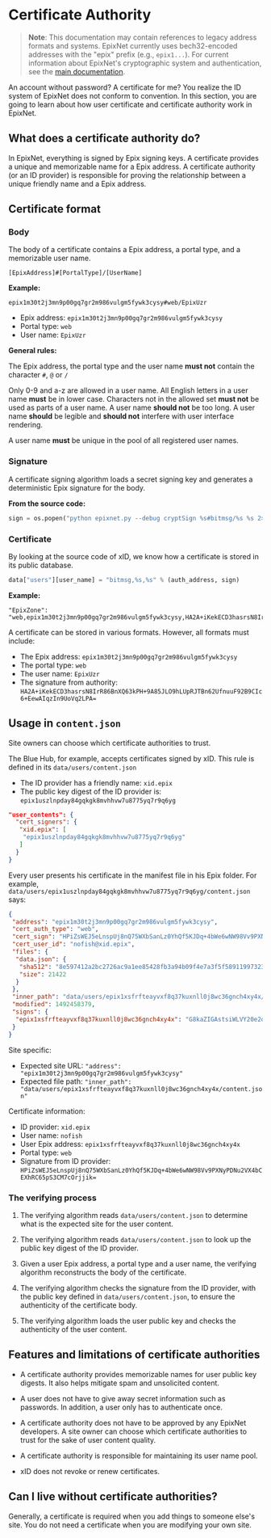 # Certificate Authority

> **Note**: This documentation may contain references to legacy address formats and systems. EpixNet currently uses bech32-encoded addresses with the "epix" prefix (e.g., `epix1...`). For current information about EpixNet's cryptographic system and authentication, see the [main documentation](../index.md).

An account without password? A certificate for me? You realize the ID system of EpixNet does not conform to convention. In this section, you are going to learn about how user certificate and certificate authority work in EpixNet.

## What does a certificate authority do?

In EpixNet, everything is signed by Epix signing keys. A certificate provides a unique and memorizable name for a Epix address. A certificate authority (or an ID provider) is responsible for proving the relationship between a unique friendly name and a Epix address.

## Certificate format

### Body

The body of a certificate contains a Epix address, a portal type, and a memorizable user name.

```
[EpixAddress]#[PortalType]/[UserName]
```

**Example:**

```
epix1m30t2j3mn9p00gq7gr2m986vulgm5fywk3cysy#web/EpixUzr
```

- Epix address: `epix1m30t2j3mn9p00gq7gr2m986vulgm5fywk3cysy`
- Portal type: `web`
- User name: `EpixUzr`

**General rules:**

The Epix address, the portal type and the user name **must not** contain the character `#`, `@` or `/`

Only 0-9 and a-z are allowed in a user name. All English letters in a user name **must** be in lower case. Characters not in the allowed set **must not** be used as parts of a user name. A user name **should not** be too long. A user name **should** be legible and **should not** interfere with user interface rendering.

A user name **must** be unique in the pool of all registered user names.

### Signature

A certificate signing algorithm loads a secret signing key and generates a deterministic Epix signature for the body.

**From the source code:**

```python
sign = os.popen("python epixnet.py --debug cryptSign %s#bitmsg/%s %s 2>&1" % (auth_address, user_name, config.site_privatekey)).readlines()[-1].strip()
```

### Certificate

By looking at the source code of xID, we know how a certificate is stored in its public database.

```python
data["users"][user_name] = "bitmsg,%s,%s" % (auth_address, sign)
```

**Example:**

```
"EpixZone": "web,epix1m30t2j3mn9p00gq7gr2m986vulgm5fywk3cysy,HA2A+iKekECD3hasrsN8IrR86BnXQ63kPH+9A85JLO9hLUpRJTBn62UfnuuF92B9CIc6+EewAIqzIn9UoVq2LPA="
```

A certificate can be stored in various formats. However, all formats must include:

- The Epix address: `epix1m30t2j3mn9p00gq7gr2m986vulgm5fywk3cysy`
- The portal type: `web`
- The user name: `EpixUzr`
- The signature from authority: `HA2A+iKekECD3hasrsN8IrR86BnXQ63kPH+9A85JLO9hLUpRJTBn62UfnuuF92B9CIc6+EewAIqzIn9UoVq2LPA=`

## Usage in `content.json`

Site owners can choose which certificate authorities to trust.

The Blue Hub, for example, accepts certificates signed by xID. This rule is defined in its `data/users/content.json`

- The ID provider has a friendly name: `xid.epix`
- The public key digest of the ID provider is: `epix1uszlnpday84gqkgk8mvhhvw7u8775yq7r9q6yg`

```json
"user_contents": {
  "cert_signers": {
   "xid.epix": [
    "epix1uszlnpday84gqkgk8mvhhvw7u8775yq7r9q6yg"
   ]
  }
}
```

Every user presents his certificate in the manifest file in his Epix folder. For example, `data/users/epix1uszlnpday84gqkgk8mvhhvw7u8775yq7r9q6yg/content.json` says:

```json
{
 "address": "epix1m30t2j3mn9p00gq7gr2m986vulgm5fywk3cysy",
 "cert_auth_type": "web",
 "cert_sign": "HPiZsWEJ5eLnspUj8nQ75WXbSanLz0YhQf5KJDq+4bWe6wNW98Vv9PXNyPDNu2VX4bCEXhRC65pS3CM7cOrjjik=",
 "cert_user_id": "nofish@xid.epix",
 "files": {
  "data.json": {
   "sha512": "8e597412a2bc2726ac9a1ee85428fb3a94b09f4e7a3f5f589119973231417b15",
   "size": 21422
  }
 },
 "inner_path": "data/users/epix1xsfrfteayvxf8q37kuxnll0j8wc36gnch4xy4x/content.json",
 "modified": 1492458379,
 "signs": {
  "epix1xsfrfteayvxf8q37kuxnll0j8wc36gnch4xy4x": "G8kaZIGAstsiWLVY20e2ogJQi4OO+QuwqJ9GTj3gz7YleST/jst7RQH7hDn0uf8BJMBjFs35H3LPhNHHj4jueh8="
 }
}
```

Site specific:

- Expected site URL: `"address": "epix1m30t2j3mn9p00gq7gr2m986vulgm5fywk3cysy"`
- Expected file path: `"inner_path": "data/users/epix1xsfrfteayvxf8q37kuxnll0j8wc36gnch4xy4x/content.json"`

Certificate information:

- ID provider: `xid.epix`
- User name: `nofish`
- User Epix address: `epix1xsfrfteayvxf8q37kuxnll0j8wc36gnch4xy4x`
- Portal type: `web`
- Signature from ID provider: `HPiZsWEJ5eLnspUj8nQ75WXbSanLz0YhQf5KJDq+4bWe6wNW98Vv9PXNyPDNu2VX4bCEXhRC65pS3CM7cOrjjik=`

### The verifying process

1. The verifying algorithm reads `data/users/content.json` to determine what is the expected site for the user content.

2. The verifying algorithm reads `data/users/content.json` to look up the public key digest of the ID provider.

3. Given a user Epix address, a portal type and a user name, the verifying algorithm reconstructs the body of the certificate.

4. The verifying algorithm checks the signature from the ID provider, with the public key defined in `data/users/content.json`, to ensure the authenticity of the certificate body.

5. The verifying algorithm loads the user public key and checks the authenticity of the user content.

## Features and limitations of certificate authorities

- A certificate authority provides memorizable names for user public key digests. It also helps mitigate spam and unsolicited content.

- A user does not have to give away secret information such as passwords. In addition, a user only has to authenticate once.

- A certificate authority does not have to be approved by any EpixNet developers. A site owner can choose which certificate authorities to trust for the sake of user content quality.

- A certificate authority is responsible for maintaining its user name pool.

- xID does not revoke or renew certificates.

## Can I live without certificate authorities?

Generally, a certificate is required when you add things to someone else's site. You do not need a certificate when you are modifying your own site.
